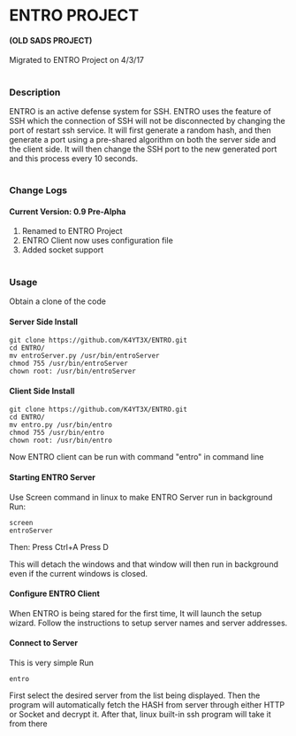 # ENTRO PROJECT

#### (OLD SADS PROJECT)
Migrated to ENTRO Project on 4/3/17

#
### Description
ENTRO is an active defense system for SSH. ENTRO uses the feature of SSH which the connection of SSH will not be disconnected by changing the port of restart ssh service. It will first generate a random hash, and then generate a port using a pre-shared algorithm on both the server side and the client side. It will then change the SSH port to the new generated port and this process every 10 seconds.

#
### Change Logs
#### Current Version: 0.9 Pre-Alpha
1. Renamed to ENTRO Project
2. ENTRO Client now uses configuration file
3. Added socket support

#
### Usage
Obtain a clone of the code
#### Server Side Install
~~~~
git clone https://github.com/K4YT3X/ENTRO.git
cd ENTRO/
mv entroServer.py /usr/bin/entroServer
chmod 755 /usr/bin/entroServer
chown root: /usr/bin/entroServer
~~~~


#### Client Side Install
~~~~
git clone https://github.com/K4YT3X/ENTRO.git
cd ENTRO/
mv entro.py /usr/bin/entro
chmod 755 /usr/bin/entro
chown root: /usr/bin/entro
~~~~

Now ENTRO client can be run with command "entro" in command line


#### Starting ENTRO Server
Use Screen command in linux to make ENTRO Server run in background
Run:
~~~~
screen
entroServer
~~~~
Then:
Press Ctrl+A
Press D

This will detach the windows and that window will then run in background even if the current windows is closed.


#### Configure ENTRO Client
When ENTRO is being stared for the first time, It will launch the setup wizard. Follow the instructions to setup server names and server addresses.

#### Connect to Server
This is very simple
Run
~~~~
entro
~~~~
First select the desired server from the list being displayed. Then the program will automatically fetch the HASH from server through either HTTP or Socket and decrypt it.
After that, linux built-in ssh program will take it from there
